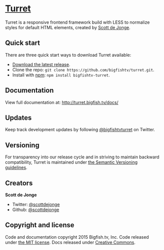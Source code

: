 # [Turret](http://turret.bigfish.tv)

Turret is a responsive frontend framework build with LESS to normalize styles for default HTML elements, created by [Scott de Jonge](https://twitter.com/scottdejonge).


## Quick start

There are three quick start ways to download Turret available:

- [Download the latest release](https://github.com/bigfishtv/turret/).
- Clone the repo: `git clone https://github.com/bigfishtv/turret.git`.
- Install with [npm](https://www.npmjs.org): `npm install bigfishtv-turret`.


## Documentation

View full documentation at: <http://turret.bigfish.tv/docs/>


## Updates

Keep track development updates by following [@bigfishtvturret](https://twitter.com/bigfishtvturret) on Twitter.


## Versioning

For transparency into our release cycle and in striving to maintain backward compatibility, Turret is maintained under [the Semantic Versioning guidelines](http://semver.org/).


## Creators

**Scott de Jonge**

- Twitter: [@scottdejonge](https://twitter.com/scottdejonge)
- Github: [@scottdejonge](https://github.com/scottdejonge)


## Copyright and license

Code and documentation copyright 2015 Bigfish.tv, Inc. Code released under [the MIT license](https://github.com/bigfishtv/turret/LICENSE). Docs released under [Creative Commons](https://github.com/bigfishtv/turret/LICENSE).